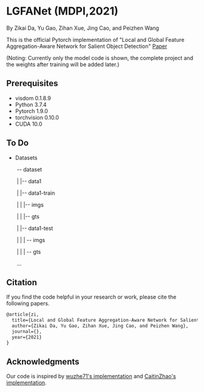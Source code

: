 # LGFANet (MDPI,2021)
By Zikai Da, Yu Gao, Zihan Xue, Jing Cao,  and Peizhen Wang

This is the official Pytorch implementation of "Local and Global Feature Aggregation-Aware Network for Salient Object Detection" [Paper](https://www.baidu.com/)

(Noting: Currently only the model code is shown, the complete project and the weights after training will be added later.)

## Prerequisites

- visdom 0.1.8.9
- Python 3.7.4
- Pytorch 1.9.0
- torchvision 0.10.0 
- CUDA 10.0

## To Do

+ Datasets

  ​	-- dataset

  ​	|	|-- data1

  ​	|		|-- data1-train

  ​	|		|	|-- imgs

  ​	|		|	|-- gts

  ​	|		|-- data1-test

  ​	|		| 	| -- imgs

  ​	|		|	 | -- gts

  ​		...

## Citation

If you find the code helpful in your research or work, please cite the following papers.

```latex
@article{zi,
  title={Local and Global Feature Aggregation-Aware Network for Salient Object Detection},
  author={Zikai Da, Yu Gao, Zihan Xue, Jing Cao, and Peizhen Wang},
  journal={},
  year={2021}
}
```

## Acknowledgments

Our code is inspired by [wuzhe71's implementation](https://github.com/wuzhe71/CPD.git) and [CaitinZhao's implementation](https://github.com/CaitinZhao/cvpr2019_Pyramid-Feature-Attention-Network-for-Saliency-detection.git).

